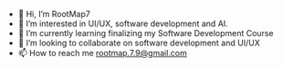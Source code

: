 - 👋 Hi, I’m RootMap7
- 👀 I’m interested in UI/UX, software development and AI.
- 🌱 I’m currently learning finalizing my Software Development Course
- 💞️ I’m looking to collaborate on software development and UI/UX
- 📫 How to reach me rootmap.7.9@gmail.com

<!---
RootMap7/RootMap7 is a ✨ special ✨ repository because its `README.md` (this file) appears on your GitHub profile.
You can click the Preview link to take a look at your changes.
--->
